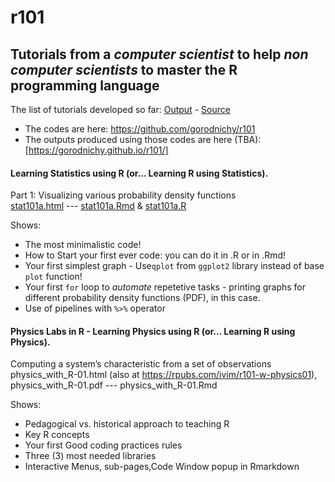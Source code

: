 # r101

## Tutorials from a _computer scientist_ to help _non computer scientists_ to master the R programming language

The list of tutorials developed so far: [Output](https://gorodnichy.github.io/r101) - [Source](https://github.com/gorodnichy/r101)

- The codes are here: <https://github.com/gorodnichy/r101>  
- The outputs produced using those codes are here (TBA): [https://gorodnichy.github.io/r101/]

#### Learning Statistics using R (or... Learning R using Statistics).
Part 1:  Visualizing various probability density functions     
[stat101a.html](https://gorodnichy.github.io/r101/stat101a.html) --- [stat101a.Rmd](https://github.com/gorodnichy/r101/docs) & [stat101a.R](https://github.com/gorodnichy/r101/docs/)

Shows:
- The most minimalistic code!
- How to Start your first ever code: you can do it in .R or in .Rmd!
- Your first simplest graph - Use`qplot` from `ggplot2` library instead of base `plot` function!
- Your first `for` loop to *automate* repetetive tasks - printing graphs for different probability density functions (PDF), in this case.
- Use of pipelines with `%>%` operator


#### Physics Labs in R -  Learning Physics using R (or... Learning R using Physics).
Computing a system’s characteristic from a set of observations
physics_with_R-01.html (also at <https://rpubs.com/ivim/r101-w-physics01>),  physics_with_R-01.pdf --- physics_with_R-01.Rmd

Shows:
- Pedagogical vs. historical approach to teaching R
- Key R concepts
- Your first Good coding practices rules
- Three (3) most needed libraries
- Interactive Menus, sub-pages,Code Window popup in Rmarkdown



